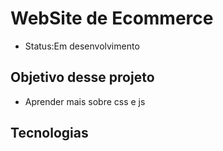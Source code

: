 # WebSite de Ecommerce

+ Status:Em desenvolvimento

## Objetivo desse projeto

+ Aprender mais sobre css e js

## Tecnologias

